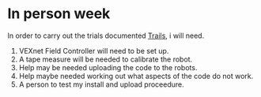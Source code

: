 # In person week

In order to carry out the trials documented [Trails](Trials.md), i will need.

1. VEXnet Field Controller will need to be set up.
2. A tape measure will be needed to calibrate the robot.
3. Help may be needed uploading the code to the robots.
4. Help maybe needed working out what aspects of the code do not work.
5. A person to test my install and upload proceedure.